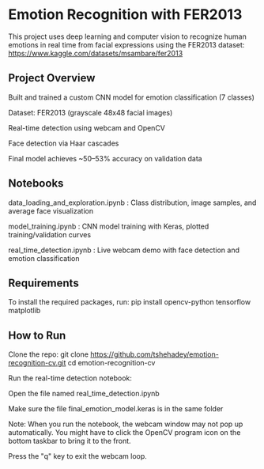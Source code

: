 # Emotion Recognition with FER2013
This project uses deep learning and computer vision to recognize human emotions in real time from facial expressions using the FER2013 dataset: https://www.kaggle.com/datasets/msambare/fer2013

## Project Overview
Built and trained a custom CNN model for emotion classification (7 classes)

Dataset: FER2013 (grayscale 48x48 facial images)

Real-time detection using webcam and OpenCV

Face detection via Haar cascades

Final model achieves ~50–53% accuracy on validation data

## Notebooks
data_loading_and_exploration.ipynb : Class distribution, image samples, and average face visualization

model_training.ipynb : CNN model training with Keras, plotted training/validation curves

real_time_detection.ipynb : Live webcam demo with face detection and emotion classification

## Requirements
To install the required packages, run:
pip install opencv-python tensorflow matplotlib

## How to Run
Clone the repo:
git clone https://github.com/tshehadey/emotion-recognition-cv.git
cd emotion-recognition-cv

Run the real-time detection notebook:

Open the file named real_time_detection.ipynb

Make sure the file final_emotion_model.keras is in the same folder

Note: When you run the notebook, the webcam window may not pop up automatically.
You might have to click the OpenCV program icon on the bottom taskbar to bring it to the front.

Press the "q" key to exit the webcam loop.




